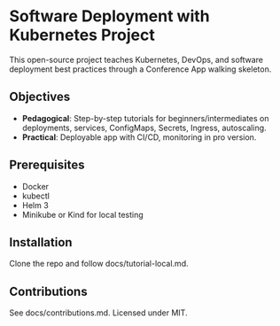 # Software Deployment with Kubernetes Project

This open-source project teaches Kubernetes, DevOps, and software deployment best practices through a Conference App walking skeleton.

## Objectives
- **Pedagogical**: Step-by-step tutorials for beginners/intermediates on deployments, services, ConfigMaps, Secrets, Ingress, autoscaling.
- **Practical**: Deployable app with CI/CD, monitoring in pro version.

## Prerequisites
- Docker
- kubectl
- Helm 3
- Minikube or Kind for local testing

## Installation
Clone the repo and follow docs/tutorial-local.md.

## Contributions
See docs/contributions.md. Licensed under MIT.